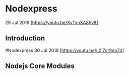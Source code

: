 # Nodexpress
29 Jul 2019 [https://youtu.be/XvTxnXA8hy8]
## Introduction

#Nodexpress
30 Jul 2019 [https://youtu.be/L0l7or9do74]
## Nodejs Core Modules